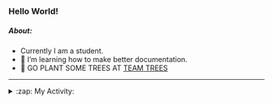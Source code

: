 ### Hello World!

##### About:
- Currently I am a student.
- 🌱 I’m learning how to make better documentation.
- 🌱 GO PLANT SOME TREES AT [TEAM TREES](https://teamtrees.org/)

---
<details>
  <summary>:zap: My Activity:</summary>
  
<!--START_SECTION:waka-->
![Code Time](http://img.shields.io/badge/Code%20Time-1%2C152%20hrs%2043%20mins-blue)

**I'm a Night 🦉** 

```text
🌞 Morning                1517 commits        ██░░░░░░░░░░░░░░░░░░░░░░░   09.40 % 
🌆 Daytime                5642 commits        █████████░░░░░░░░░░░░░░░░   34.97 % 
🌃 Evening                4668 commits        ███████░░░░░░░░░░░░░░░░░░   28.93 % 
🌙 Night                  4307 commits        ███████░░░░░░░░░░░░░░░░░░   26.70 % 
```
📅 **I'm Most Productive on Wednesday** 

```text
Monday                   2397 commits        ████░░░░░░░░░░░░░░░░░░░░░   14.86 % 
Tuesday                  2133 commits        ███░░░░░░░░░░░░░░░░░░░░░░   13.22 % 
Wednesday                3705 commits        ██████░░░░░░░░░░░░░░░░░░░   22.96 % 
Thursday                 2044 commits        ███░░░░░░░░░░░░░░░░░░░░░░   12.67 % 
Friday                   1601 commits        ██░░░░░░░░░░░░░░░░░░░░░░░   09.92 % 
Saturday                 1429 commits        ██░░░░░░░░░░░░░░░░░░░░░░░   08.86 % 
Sunday                   2825 commits        ████░░░░░░░░░░░░░░░░░░░░░   17.51 % 
```


📊 **This Week I Spent My Time On** 

```text
🔥 Editors: 
VS Code                  2 hrs 36 mins       █████████████████████████   100.00 % 

🐱‍💻 Projects: 
giveth-dapps-v2          2 hrs 32 mins       ████████████████████████░   97.44 % 
praise                   4 mins              █░░░░░░░░░░░░░░░░░░░░░░░░   02.56 % 
```


 Last Updated on 19/07/2023 15:10:22 UTC
<!--END_SECTION:waka-->
</details>

